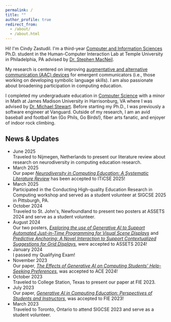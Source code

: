 ```yaml
---
permalink: /
title: ""
author_profile: true
redirect_from:
  - /about/
  - /about.html
---
```


Hi! I'm Cindy Zastudil. I'm a third-year [Computer and Information Sciences](https://cis.temple.edu/) Ph.D. student in the Human-Computer Interaction Lab at Temple University in Philadelphia, PA advised by [Dr. Stephen MacNeil](https://stevemacn.github.io/).

My research is centered on improving [augmentative and alternative communication (AAC) devices](https://en.wikipedia.org/wiki/Augmentative_and_alternative_communication) for emergent communicators (i.e., those working on developing symbolic language skills). I am also passionate about broadening participation in computing education.

I completed my undergraduate education in [Computer Science](https://www.jmu.edu/cise/cs/index.shtml) with a minor in Math at James Madison University in Harrisonburg, VA where I was advised by [Dr. Michael Stewart](https://scholar.google.com/citations?user=PE1s-WgAAAAJ&hl=en&oi=ao). Before starting my Ph.D., I was previously a software engineer at Vanguard. Outside of my research, I am an avid baseball and football fan (Go Phils, Go Birds!), fiber arts fanatic, and enjoyer of indoor rock climbing.

<section id="news">
  <h2>News & Updates</h2>
  <div class="news-scroll">
    <ul>
      <li>
        <div class="news-date">June 2025</div>
        <div class="news-text">
          Traveled to Nijmegen, Netherlands to present our literature review about research on neurodiversity in computing education research.
        </div>
      </li>
      <li>
        <div class="news-date">March 2025</div>
        <div class="news-text">
          Our paper <i><a href="https://www.researchgate.net/publication/390875140_Neurodiversity_in_Computing_Education_Research_A_Systematic_Literature_Review" target="_blank" rel="noopener noreferrer">Neurodiversity in Computing Education: A Systematic Literature Review</a></i> has been accepted to ITiCSE 2025!
        </div>
      </li>
      <li>
        <div class="news-date">March 2025</div>
        <div class="news-text">
          Participated in the Conducting High-quality Education Research in Computing workshop and served as a student volunteer at SIGCSE 2025 in Pittsburgh, PA.
        </div>
      </li>
      <li>
        <div class="news-date">October 2024</div>
        <div class="news-text">
          Traveled to St. John's, Newfoundland to present two posters at ASSETS 2024 and serve as a student volunteer.
        </div>
      </li>
      <li>
        <div class="news-date">August 2024</div>
        <div class="news-text">
          Our two posters, <i><a href="https://dl.acm.org/doi/abs/10.1145/3663548.3688502" target="_blank" rel="noopener noreferrer">Exploring the use of Generative AI to Support Automated Just-in-Time Programming for Visual Scene Displays</a></i> and <i><a href="https://dl.acm.org/doi/abs/10.1145/3663548.3688501" target="_blank" rel="noopener noreferrer">Predictive Anchoring: A Novel Interaction to Support Contextualized Suggestions for Grid Displays</a></i>, were accepted to ASSETS 2024!
        </div>
      </li>
      <li>
        <div class="news-date">January 2024</div>
        <div class="news-text">
          I passed my Qualifying Exam!
        </div>
      </li>
      <li>
        <div class="news-date">November 2023</div>
        <div class="news-text">
          Our paper, <i><a href="https://dl.acm.org/doi/abs/10.1145/3636243.3636248" target="_blank" rel="noopener noreferrer">The Effects of Generative AI on Computing Students’ Help-Seeking Preferences</a></i>, was accepted to ACE 2024!
        </div>
      </li>
      <li>
        <div class="news-date">October 2023</div>
        <div class="news-text">
          Traveled to College Station, Texas to present our paper at FIE 2023.
        </div>
      </li>
      <li>
        <div class="news-date">July 2023</div>
        <div class="news-text">
          Our paper, <i><a href="https://ieeexplore.ieee.org/abstract/document/10343467" target="_blank" rel="noopener noreferrer">Generative AI in Computing Education: Perspectives of Students and Instructors</a></i>, was accepted to FIE 2023!
        </div>
      </li>
      <li>
        <div class="news-date">March 2023</div>
        <div class="news-text">
          Traveled to Toronto, Ontario to attend SIGCSE 2023 and serve as a student volunteer.
        </div>
      </li>
    </ul>
  </div>
</section>
